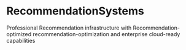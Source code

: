 # RecommendationSystems
Professional Recommendation infrastructure with Recommendation-optimized recommendation-optimization and enterprise cloud-ready capabilities
